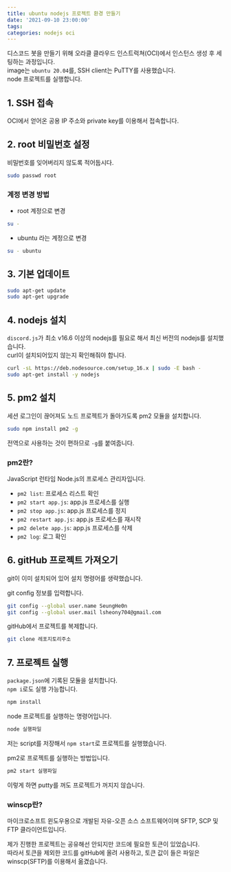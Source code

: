 ```yaml
---
title: ubuntu nodejs 프로젝트 환경 만들기
date: '2021-09-10 23:00:00'
tags:
categories: nodejs oci
---
```


디스코드 봇을 만들기 위해 오라클 클라우드 인스트럭쳐(OCI)에서 인스턴스 생성 후 세팅하는 과정입니다.  
image는 `ubuntu 20.04`를, SSH client는 PuTTY를 사용했습니다.  
node 프로젝트를 실행합니다.

## 1. SSH 접속

OCI에서 얻어온 공용 IP 주소와 private key를 이용해서 접속합니다.

## 2. root 비밀번호 설정

비밀번호를 잊어버리지 않도록 적어둡시다.

```bash
sudo passwd root
```

### 계정 변경 방법

- root 계정으로 변경

```bash
su -
```

- ubuntu 라는 계정으로 변경

```bash
su - ubuntu
```

## 3. 기본 업데이트

```bash
sudo apt-get update
sudo apt-get upgrade
```

## 4. nodejs 설치

`discord.js`가 최소 v16.6 이상의 nodejs를 필요로 해서 최신 버전의 nodejs를 설치했습니다.  
curl이 설치되어있지 않는지 확인해줘야 합니다.

```bash
curl -sL https://deb.nodesource.com/setup_16.x | sudo -E bash -
sudo apt-get install -y nodejs
```

## 5. pm2 설치

세션 로그인이 끊어져도 노드 프로젝트가 돌아가도록 pm2 모듈을 설치합니다.

```bash
sudo npm install pm2 -g
```

전역으로 사용하는 것이 편하므로 `-g`를 붙여줍니다.

### pm2란?

JavaScript 런타임 Node.js의 프로세스 관리자입니다.

- `pm2 list`: 프로세스 리스트 확인
- `pm2 start app.js`: app.js 프로세스를 실행
- `pm2 stop app.js`: app.js 프로세스를 정지
- `pm2 restart app.js`: app.js 프로세스를 재시작
- `pm2 delete app.js`: app.js 프로세스를 삭제
- `pm2 log`: 로그 확인

## 6. gitHub 프로젝트 가져오기

git이 이미 설치되어 있어 설치 명령어를 생략했습니다.

git config 정보를 입력합니다.

```bash
git config --global user.name SeungHe0n
git config --global user.mail lsheony704@gmail.com
```

gitHub에서 프로젝트를 복제합니다.

```bash
git clone 레포지토리주소
```

## 7. 프로젝트 실행

`package.json`에 기록된 모듈을 설치합니다.  
`npm i`로도 실행 가능합니다.

```bash
npm install
```

node 프로젝트를 실행하는 명령어입니다.

```bash
node 실행파일
```

저는 script를 저장해서 `npm start`로 프로젝트를 실행했습니다.

pm2로 프로젝트를 실행하는 방법입니다.

```bash
pm2 start 실행파일
```

이렇게 하면 putty를 꺼도 프로젝트가 꺼지지 않습니다.

### winscp란?

마이크로소프트 윈도우용으로 개발된 자유-오픈 소스 소프트웨어이며 SFTP, SCP 및 FTP 클라이언트입니다.

제가 진행한 프로젝트는 공유해선 안되지만 코드에 필요한 토큰이 있었습니다.  
따라서 토큰을 제외한 코드를 gitHub에 올려 사용하고, 토큰 값이 들은 파일은 winscp(SFTP)를 이용해서 옮겼습니다.

```toc

```
